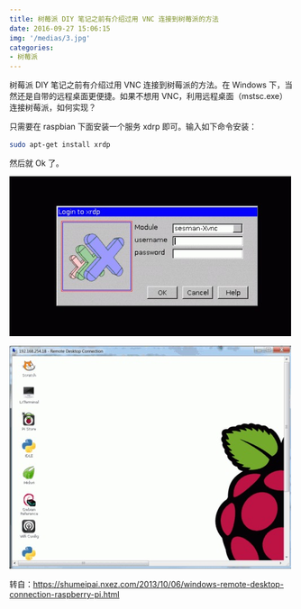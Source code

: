 ```yaml
---
title: 树莓派 DIY 笔记之前有介绍过用 VNC 连接到树莓派的方法
date: 2016-09-27 15:06:15
img: '/medias/3.jpg'
categories:
- 树莓派
---
```



树莓派 DIY 笔记之前有介绍过用 VNC 连接到树莓派的方法。在 Windows
下，当然还是自带的远程桌面更便捷。如果不想用
VNC，利用远程桌面（mstsc.exe）连接树莓派，如何实现？

只需要在 raspbian 下面安装一个服务 xdrp 即可。输入如下命令安装：
``` bash
sudo apt-get install xrdp
```

然后就 Ok 了。

![](media/be7f645be1ec59795f000fee7546ecdb.jpeg)

![](media/5939f68942d87fde89539d73af8ba56a.jpeg)

转自：https://shumeipai.nxez.com/2013/10/06/windows-remote-desktop-connection-raspberry-pi.html
